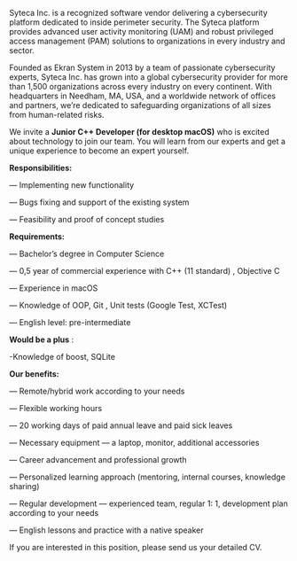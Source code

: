 Syteca Inc. is a recognized software vendor delivering a cybersecurity
platform dedicated to inside perimeter security. The Syteca platform provides
advanced user activity monitoring (UAM) and robust privileged access
management (PAM) solutions to organizations in every industry and sector.

Founded as Ekran System in 2013 by a team of passionate cybersecurity experts,
Syteca Inc. has grown into a global cybersecurity provider for more than 1,500
organizations across every industry on every continent. With headquarters in
Needham, MA, USA, and a worldwide network of offices and partners, we’re
dedicated to safeguarding organizations of all sizes from human-related risks.

We invite a **Junior C++ Developer (for desktop macOS)** who is excited about
technology to join our team. You will learn from our experts and get a unique
experience to become an expert yourself.

**Responsibilities:**

— Implementing new functionality

— Bugs fixing and support of the existing system

— Feasibility and proof of concept studies

**Requirements:**

— Bachelor’s degree in Computer Science

— 0,5 year of commercial experience with C++ (11 standard) , Objective C

— Experience in macOS

— Knowledge of OOP, Git , Unit tests (Google Test, XCTest)

— English level: pre-intermediate

**Would be a plus** :

-Knowledge of boost, SQLite

**Our benefits:**

— Remote/hybrid work according to your needs

— Flexible working hours

— 20 working days of paid annual leave and paid sick leaves

— Necessary equipment — a laptop, monitor, additional accessories

— Career advancement and professional growth

— Personalized learning approach (mentoring, internal courses, knowledge
sharing)

— Regular development — experienced team, regular 1: 1, development plan
according to your needs

— English lessons and practice with a native speaker

If you are interested in this position, please send us your detailed CV.